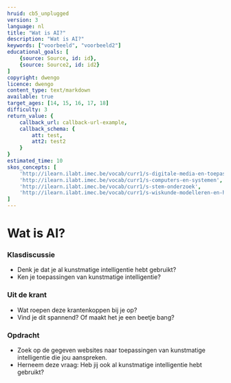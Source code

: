 ```yaml
---
hruid: cb5_unplugged
version: 3
language: nl
title: "Wat is AI?"
description: "Wat is AI?"
keywords: ["voorbeeld", "voorbeeld2"]
educational_goals: [
    {source: Source, id: id}, 
    {source: Source2, id: id2}
]
copyright: dwengo
licence: dwengo
content_type: text/markdown
available: true
target_ages: [14, 15, 16, 17, 18]
difficulty: 3
return_value: {
    callback_url: callback-url-example,
    callback_schema: {
        att: test,
        att2: test2
    }
}
estimated_time: 10
skos_concepts: [
    'http://ilearn.ilabt.imec.be/vocab/curr1/s-digitale-media-en-toepassingen', 
    'http://ilearn.ilabt.imec.be/vocab/curr1/s-computers-en-systemen', 
    'http://ilearn.ilabt.imec.be/vocab/curr1/s-stem-onderzoek', 
    'http://ilearn.ilabt.imec.be/vocab/curr1/s-wiskunde-modelleren-en-heuristiek'
]
---
```


# Wat is AI?

### Klasdiscussie

- Denk je dat je al kunstmatige intelligentie hebt gebruikt?
- Ken je toepassingen van kunstmatige intelligentie?

### Uit de krant

- Wat roepen deze krantenkoppen bij je op? 
- Vind je dit spannend? Of maakt het je een beetje bang?

### Opdracht

- Zoek op de gegeven websites naar toepassingen van kunstmatige intelligentie die jou aanspreken.
- Herneem deze vraag: Heb jij ook al kunstmatige intelligentie hebt gebruikt?
